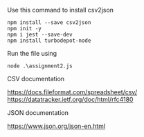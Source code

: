 Use this command to install csv2json

```
npm install --save csv2json
npm init -y
npm i jest --save-dev
npm install turbodepot-node
```

Run the file using 

```
node .\assignment2.js
```

CSV documentation

https://docs.fileformat.com/spreadsheet/csv/
https://datatracker.ietf.org/doc/html/rfc4180

JSON documentation

https://www.json.org/json-en.html
